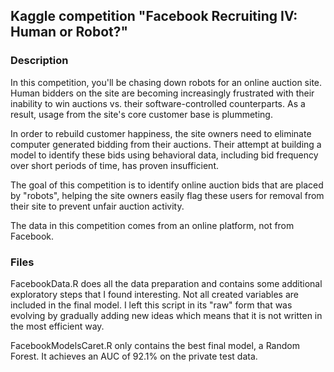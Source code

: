 ## Kaggle competition "Facebook Recruiting IV: Human or Robot?"

### Description
In this competition, you'll be chasing down robots for an online auction site. Human bidders on the site are becoming increasingly frustrated with their inability to win auctions vs. their software-controlled counterparts. As a result, usage from the site's core customer base is plummeting.

In order to rebuild customer happiness, the site owners need to eliminate computer generated bidding from their auctions. Their attempt at building a model to identify these bids using behavioral data, including bid frequency over short periods of time, has proven insufficient. 

The goal of this competition is to identify online auction bids that are placed by "robots", helping the site owners easily flag these users for removal from their site to prevent unfair auction activity. 

The data in this competition comes from an online platform, not from Facebook.

### Files
FacebookData.R does all the data preparation and contains some additional
exploratory steps that I found interesting. Not all created variables are 
included in the final model. I left this script in its "raw" form that was evolving
by gradually adding new ideas which means that it is not written in the most efficient way.

FacebookModelsCaret.R only contains the best final model, a Random Forest.
It achieves an AUC of 92.1% on the private test data.
